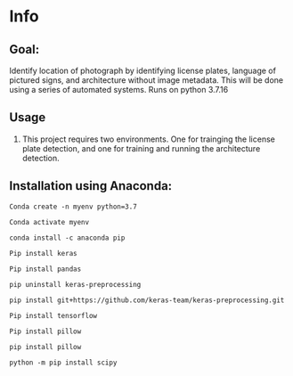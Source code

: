 # Info
## Goal:
Identify location of photograph by identifying license plates, language of pictured signs, and architecture without image metadata. This will be done using a series of automated systems.
Runs on python 3.7.16
## Usage
1. This project requires two environments. One for trainging the license plate detection, and one for training and running the architecture detection. 
## Installation using Anaconda:
```
Conda create -n myenv python=3.7 

Conda activate myenv

conda install -c anaconda pip

Pip install keras

Pip install pandas

pip uninstall keras-preprocessing

pip install git+https://github.com/keras-team/keras-preprocessing.git

Pip install tensorflow

Pip install pillow

pip install pillow

python -m pip install scipy

```

